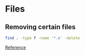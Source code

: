 # Files

## Removing certain files
```bash
find . -type f -name '*.o' -delete
```
[Reference](https://unix.stackexchange.com/questions/116389/recursively-delete-all-files-with-a-given-extension)